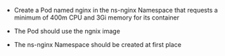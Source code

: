 * Create a Pod named nginx in the ns-nginx Namespace that requests a minimum of 400m CPU and 3Gi memory for its container

* The Pod should use the ngnix image

* The ns-nginx Namespace should be created at first place